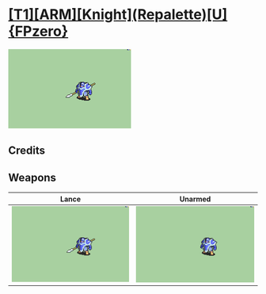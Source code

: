 # [\[T1\]\[ARM\]\[Knight\]\(Repalette\)\[U\]{FPzero}](./)

<img src="./2.%20Lance/Lance_000.png" alt="[T1][ARM][Knight](Repalette)[U]{FPzero} standing" />

## Credits



## Weapons


|Lance |Unarmed |
|  :---: | :---: |
| <img alt="Lance animation" src="./2.%20Lance/Lance.gif" /> | <img alt="Unarmed animation" src="./8.%20Unarmed/Unarmed.gif" /> |
